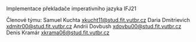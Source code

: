 Implementace překladače imperativního jazyka IFJ21

Členové týmu:
Samuel Kuchta       xkucht11@stud.fit.vutbr.cz
Daria Dmitrievich   xdmitr00@stud.fit.vutbr.cz
Andrii Dovbush      xdovbu00@stud.fit.vutbr.cz
Denis Kramár        xkrama06@stud.fit.vutbr.cz
